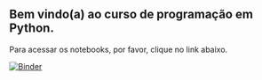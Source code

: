 ## Bem vindo(a) ao curso de programação em Python.

Para acessar os notebooks, por favor, clique no link abaixo.

[![Binder](https://mybinder.org/badge_logo.svg)](https://mybinder.org/v2/gh/zz4fap/python-programming/tree/master/notebooks/master)
